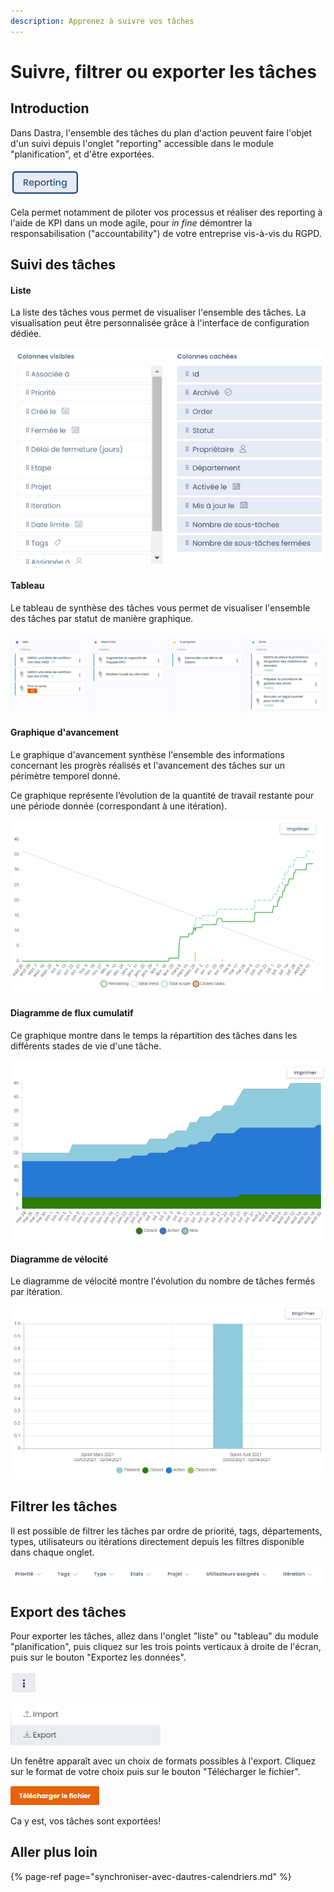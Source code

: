 ```yaml
---
description: Apprenez à suivre vos tâches
---
```


# Suivre, filtrer ou exporter les tâches

## Introduction

Dans Dastra,  l'ensemble des tâches du plan d'action peuvent faire l'objet d'un suivi depuis l'onglet "reporting" accessible dans le module "planification", et d'être exportées.

![L&apos;onglet &quot;Reporting&quot;](../../.gitbook/assets/image%20%28241%29.png)

Cela permet notamment de piloter vos processus et réaliser des reporting à l'aide de KPI dans un mode agile, pour _in fine_ démontrer la responsabilisation \("accountability"\) de votre entreprise vis-à-vis du RGPD. 

## Suivi des tâches

#### Liste

La liste des tâches vous permet de visualiser l'ensemble des tâches. La visualisation peut être personnalisée grâce à l'interface de configuration dédiée.

![Ecran de personnalisation du reporting des t&#xE2;ches](../../.gitbook/assets/image%20%28228%29.png)

#### Tableau 

Le tableau de synthèse des tâches vous permet de visualiser l'ensemble des tâches par statut de manière graphique.

![Exemple de tableau de synth&#xE8;se des t&#xE2;ches](../../.gitbook/assets/image%20%28237%29.png)

#### Graphique d'avancement

Le graphique d'avancement synthèse l'ensemble des informations concernant les progrès réalisés et l'avancement des tâches sur un périmètre temporel donné.

Ce graphique représente l’évolution de la quantité de travail restante pour une période donnée \(correspondant à une itération\).

![Exemple de graphique d&apos;avancement](../../.gitbook/assets/image%20%28227%29.png)

#### Diagramme de flux cumulatif

Ce graphique montre dans le temps la répartition des tâches dans les différents stades de vie d'une tâche.

![Exemple de diagramme de flux cumulatif](../../.gitbook/assets/image%20%28232%29.png)

#### Diagramme de vélocité

Le diagramme de vélocité montre l'évolution du nombre de tâches fermés par itération.

![Exemple de diagramme de v&#xE9;locit&#xE9;](../../.gitbook/assets/image%20%28222%29.png)

## Filtrer les tâches

Il est possible de filtrer les tâches par ordre de priorité, tags, départements, types, utilisateurs ou itérations directement depuis les filtres disponible dans chaque onglet.

![Filtre des t&#xE2;ches](../../.gitbook/assets/image%20%2872%29.png)

## Export des tâches

Pour exporter les tâches, allez dans l'onglet "liste" ou "tableau" du module "planification", puis cliquez sur les trois points verticaux à droite de l'écran, puis sur le bouton "Exportez les données".

![](../../.gitbook/assets/image%20%2851%29.png)

![](../../.gitbook/assets/image%20%2860%29.png)

Un fenêtre apparaît avec un choix de formats possibles à l'export. Cliquez sur le format de votre choix puis sur le bouton "Télécharger le fichier".

![](../../.gitbook/assets/image%20%2846%29.png)

Ca y est, vos tâches sont exportées!

## Aller plus loin

{% page-ref page="synchroniser-avec-dautres-calendriers.md" %}

